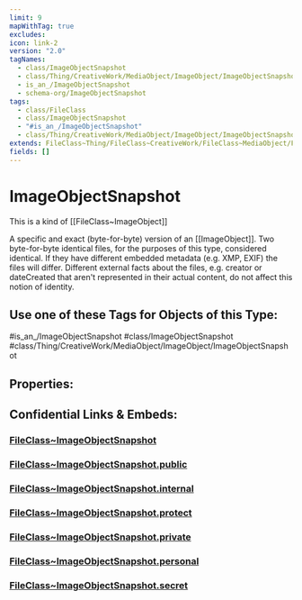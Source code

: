 ```yaml
---
limit: 9
mapWithTag: true
excludes: 
icon: link-2
version: "2.0"
tagNames:
  - class/ImageObjectSnapshot
  - class/Thing/CreativeWork/MediaObject/ImageObject/ImageObjectSnapshot
  - is_an_/ImageObjectSnapshot
  - schema-org/ImageObjectSnapshot
tags:
  - class/FileClass
  - class/ImageObjectSnapshot
  - "#is_an_/ImageObjectSnapshot"
  - class/Thing/CreativeWork/MediaObject/ImageObject/ImageObjectSnapshot
extends: FileClass~Thing/FileClass~CreativeWork/FileClass~MediaObject/FileClass~ImageObject
fields: []
---
```


# ImageObjectSnapshot
This is a kind of [[FileClass~ImageObject]]

A specific and exact (byte-for-byte) version of an [[ImageObject]]. Two byte-for-byte identical files, for the purposes of this type, considered identical. If they have different embedded metadata (e.g. XMP, EXIF) the files will differ. Different external facts about the files, e.g. creator or dateCreated that aren't represented in their actual content, do not affect this notion of identity.


## Use one of these Tags for Objects of this Type:

#is_an_/ImageObjectSnapshot
#class/ImageObjectSnapshot
#class/Thing/CreativeWork/MediaObject/ImageObject/ImageObjectSnapshot

## Properties:


## Confidential Links & Embeds: 

### [FileClass~ImageObjectSnapshot](/_Standards/fileClass/FileClass~Thing/FileClass~CreativeWork/FileClass~MediaObject/FileClass~ImageObject/FileClass~ImageObjectSnapshot.md) 

### [FileClass~ImageObjectSnapshot.public](/_public/fileClass/FileClass~Thing/FileClass~CreativeWork/FileClass~MediaObject/FileClass~ImageObject/FileClass~ImageObjectSnapshot.public.md) 

### [FileClass~ImageObjectSnapshot.internal](/_internal/fileClass/FileClass~Thing/FileClass~CreativeWork/FileClass~MediaObject/FileClass~ImageObject/FileClass~ImageObjectSnapshot.internal.md) 

### [FileClass~ImageObjectSnapshot.protect](/_protect/fileClass/FileClass~Thing/FileClass~CreativeWork/FileClass~MediaObject/FileClass~ImageObject/FileClass~ImageObjectSnapshot.protect.md) 

### [FileClass~ImageObjectSnapshot.private](/_private/fileClass/FileClass~Thing/FileClass~CreativeWork/FileClass~MediaObject/FileClass~ImageObject/FileClass~ImageObjectSnapshot.private.md) 

### [FileClass~ImageObjectSnapshot.personal](/_personal/fileClass/FileClass~Thing/FileClass~CreativeWork/FileClass~MediaObject/FileClass~ImageObject/FileClass~ImageObjectSnapshot.personal.md) 

### [FileClass~ImageObjectSnapshot.secret](/_secret/fileClass/FileClass~Thing/FileClass~CreativeWork/FileClass~MediaObject/FileClass~ImageObject/FileClass~ImageObjectSnapshot.secret.md)

